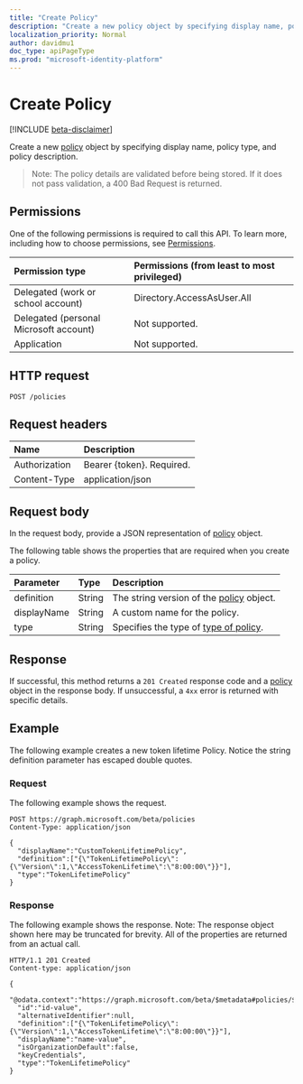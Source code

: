 ```yaml
---
title: "Create Policy"
description: "Create a new policy object by specifying display name, policy type, and policy description."
localization_priority: Normal
author: davidmu1
doc_type: apiPageType
ms.prod: "microsoft-identity-platform"
---
```


# Create Policy

[!INCLUDE [beta-disclaimer](../../includes/beta-disclaimer.md)]

Create a new [policy](../resources/policy.md) object by specifying display name, policy type, and policy description.

>Note: The policy details are validated before being stored. If it does not pass validation, a 400 Bad Request is returned.

## Permissions
One of the following permissions is required to call this API. To learn more, including how to choose permissions, see [Permissions](/graph/permissions-reference).

|Permission type      | Permissions (from least to most privileged)              |
|:--------------------|:---------------------------------------------------------|
|Delegated (work or school account) | Directory.AccessAsUser.All    |
|Delegated (personal Microsoft account) | Not supported.    |
|Application | Not supported. |

## HTTP request

```http
POST /policies
```
## Request headers
| Name | Description|
|:---- |:---------- |
| Authorization | Bearer {token}. Required. |
| Content-Type | application/json |

## Request body
In the request body, provide a JSON representation of [policy](../resources/policy.md) object.

The following table shows the properties that are required when you create a policy.

| Parameter	   | Type	|Description|
|:---------------|:--------|:----------|
|definition|String|The string version of the [policy](../resources/policy.md) object.|
|displayName|String|A custom name for the policy.|
|type|String|Specifies the type of [type of policy](../resources/policy.md).|

## Response

If successful, this method returns a `201 Created` response code and a [policy](../resources/policy.md) object in the response body. If unsuccessful, a `4xx` error is returned with specific details.  

## Example
The following example creates a new token lifetime Policy. Notice the string definition parameter has escaped double quotes.

### Request
The following example shows the request.

```http
POST https://graph.microsoft.com/beta/policies
Content-Type: application/json

{
  "displayName":"CustomTokenLifetimePolicy",
  "definition":["{\"TokenLifetimePolicy\":{\"Version\":1,\"AccessTokenLifetime\":\"8:00:00\"}}"],
  "type":"TokenLifetimePolicy"
}
```

### Response
The following example shows the response. Note: The response object shown here may be truncated for brevity. All of the properties are returned from an actual call.

```http
HTTP/1.1 201 Created
Content-type: application/json

{
  "@odata.context":"https://graph.microsoft.com/beta/$metadata#policies/$entity",
  "id":"id-value",
  "alternativeIdentifier":null,
  "definition":["{\"TokenLifetimePolicy\":{\"Version\":1,\"AccessTokenLifetime\":\"8:00:00\"}}"],
  "displayName":"name-value",
  "isOrganizationDefault":false,
  "keyCredentials",
  "type":"TokenLifetimePolicy"
}

```

<!-- uuid: 8fcb5dbc-d5aa-4681-8e31-b001d5168d79
2015-10-25 14:57:30 UTC -->
<!--
{
  "type": "#page.annotation",
  "description": "message: createReply",
  "keywords": "",
  "section": "documentation",
  "tocPath": "",
  "suppressions": []
}
-->
